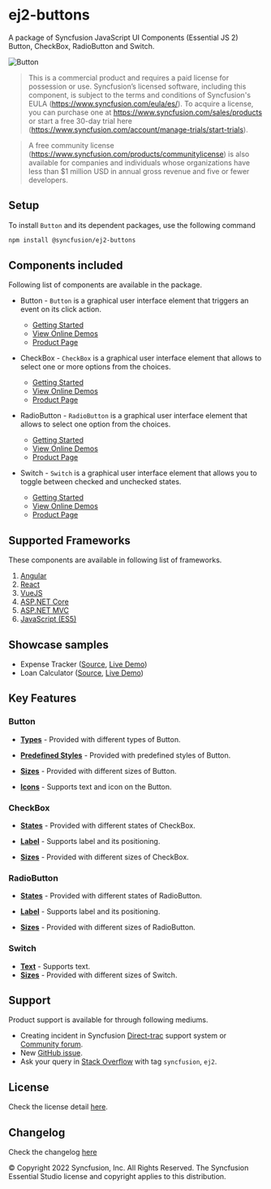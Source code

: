 # ej2-buttons

A package of Syncfusion JavaScript UI Components (Essential JS 2) Button, CheckBox, RadioButton and Switch.

![Button](https://ej2.syncfusion.com/products/images/button/readme.gif)

> This is a commercial product and requires a paid license for possession or use. Syncfusion’s licensed software, including this component, is subject to the terms and conditions of Syncfusion's EULA (https://www.syncfusion.com/eula/es/). To acquire a license, you can purchase one at https://www.syncfusion.com/sales/products or start a free 30-day trial here (https://www.syncfusion.com/account/manage-trials/start-trials).

> A free community license (https://www.syncfusion.com/products/communitylicense) is also available for companies and individuals whose organizations have less than $1 million USD in annual gross revenue and five or fewer developers.

## Setup

To install `Button` and its dependent packages, use the following command

```sh
npm install @syncfusion/ej2-buttons
```

## Components included

Following list of components are available in the package.

* Button - `Button` is a graphical user interface element that triggers an event on its click action.
    * [Getting Started](https://ej2.syncfusion.com/documentation/button/getting-started?lang=typescript&utm_source=npm&utm_campaign=button)
    * [View Online Demos](https://ej2.syncfusion.com/demos/?utm_source=npm&utm_campaign=button#/material/button/default.html)
    * [Product Page](https://www.syncfusion.com/javascript-ui-controls/button)

* CheckBox - `CheckBox` is a graphical user interface element that allows to select one or more options from the choices.
    * [Getting Started](https://ej2.syncfusion.com/documentation/check-box/getting-started?lang=typescript&utm_source=npm&utm_campaign=check-box)
    * [View Online Demos](https://ej2.syncfusion.com/demos/?utm_source=npm&utm_campaign=check-box#/material/button/check-box.html)
    * [Product Page](https://www.syncfusion.com/javascript-ui-controls/checkbox)

* RadioButton - `RadioButton` is a graphical user interface element that allows to select one option from the choices.
    * [Getting Started](https://ej2.syncfusion.com/documentation/radio-button/getting-started?lang=typescript&utm_source=npm&utm_campaign=radio-button)
    * [View Online Demos](https://ej2.syncfusion.com/demos/?utm_source=npm&utm_campaign=radio-button#/material/button/radio-button.html)
    * [Product Page](https://www.syncfusion.com/javascript-ui-controls/radio-button)

* Switch - `Switch` is a graphical user interface element that allows you to toggle between checked and unchecked states.
    * [Getting Started](https://ej2.syncfusion.com/documentation/switch/getting-started?lang=typescript&utm_source=npm&utm_campaign=switch)
    * [View Online Demos](https://ej2.syncfusion.com/demos/?utm_source=npm&utm_campaign=switch#/material/button/switch.html)
    * [Product Page](https://www.syncfusion.com/javascript-ui-controls/toggle-switch-button)

## Supported Frameworks

These components are available in following list of frameworks.

1. [Angular](https://github.com/syncfusion/ej2-angular-ui-components/tree/master/components/buttons?utm_source=npm&utm_campaign=button)
2. [React](https://github.com/syncfusion/ej2-react-ui-components/tree/master/components/buttons?utm_source=npm&utm_campaign=button)
3. [VueJS](https://github.com/syncfusion/ej2-vue-ui-components/tree/master/components/buttons?utm_source=npm&utm_campaign=button)
4. [ASP.NET Core](https://www.syncfusion.com/aspnet-core-ui-controls)
5. [ASP.NET MVC](https://www.syncfusion.com/aspnet-mvc-ui-controls)
6. [JavaScript (ES5)](https://www.syncfusion.com/javascript-ui-controls)

## Showcase samples

* Expense Tracker ([Source](https://github.com/syncfusion/ej2-sample-ts-expensetracker), [Live Demo](https://ej2.syncfusion.com/showcase/typescript/expensetracker/?utm_source=npm&utm_campaign=button#/dashboard))
* Loan Calculator ([Source](https://github.com/syncfusion/ej2-sample-ts-loancalculator), [Live Demo](https://ej2.syncfusion.com/showcase/typescript/loancalculator/?utm_source=npm&utm_campaign=button))

## Key Features

### Button

* [**Types**](https://ej2.syncfusion.com/documentation/button/types-and-styles#button-types) - Provided with different types of Button.

* [**Predefined Styles**](https://ej2.syncfusion.com/documentation/button/types-and-styles#button-styles) - Provided with predefined styles of Button.

* [**Sizes**](https://ej2.syncfusion.com/documentation/button/types-and-styles#button-size) - Provided with different sizes of Button.

* [**Icons**](https://ej2.syncfusion.com/documentation/button/types-and-styles#icons) - Supports text and icon on the Button.

### CheckBox

* [**States**](https://ej2.syncfusion.com/documentation/check-box/getting-started#change-the-checkbox-state) - Provided with different states of CheckBox.

* [**Label**](https://ej2.syncfusion.com/documentation/check-box/label-and-size#label) - Supports label and its positioning.

* [**Sizes**](https://ej2.syncfusion.com/documentation/check-box/label-and-size#size) - Provided with different sizes of CheckBox.

### RadioButton

* [**States**](https://ej2.syncfusion.com/documentation/radio-button/getting-started#change-the-radiobutton-state) - Provided with different states of RadioButton.

* [**Label**](https://ej2.syncfusion.com/documentation/radio-button/label-and-size#label) - Supports label and its positioning.

* [**Sizes**](https://ej2.syncfusion.com/documentation/radio-button/label-and-size#size) - Provided with different sizes of RadioButton.

### Switch

* [**Text**](https://ej2.syncfusion.com/documentation/switch/getting-started#set-text-on-switch) - Supports text.
* [**Sizes**](https://ej2.syncfusion.com/documentation/switch/how-to#change-size) - Provided with different sizes of Switch.

## Support

Product support is available for through following mediums.

* Creating incident in Syncfusion [Direct-trac](https://www.syncfusion.com/support/directtrac/incidents?utm_source=npm&utm_campaign=button) support system or [Community forum](https://www.syncfusion.com/forums/essential-js2?utm_source=npm&utm_campaign=button).
* New [GitHub issue](https://github.com/syncfusion/ej2-javascript-ui-controls/issues/new).
* Ask your query in [Stack Overflow](https://stackoverflow.com/?utm_source=npm&utm_campaign=button) with tag `syncfusion`, `ej2`.

## License

Check the license detail [here](https://github.com/syncfusion/ej2-javascript-ui-controls/blob/master/license?utm_source=npm&utm_campaign=button).

## Changelog

Check the changelog [here](https://github.com/syncfusion/ej2-javascript-ui-controls/blob/master/controls/buttons/CHANGELOG.md?utm_source=npm&utm_campaign=button)

© Copyright 2022 Syncfusion, Inc. All Rights Reserved. The Syncfusion Essential Studio license and copyright applies to this distribution.
